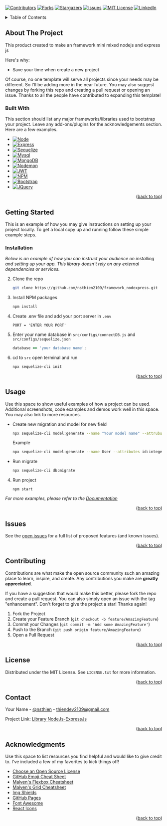 <a name="readme-top"></a>

[![Contributors][contributors-shield]][contributors-url]
[![Forks][forks-shield]][forks-url]
[![Stargazers][stars-shield]][stars-url]
[![Issues][issues-shield]][issues-url]
[![MIT License][license-shield]][license-url]
[![LinkedIn][linkedin-shield]][linkedin-url]

<!-- TABLE OF CONTENTS -->
<details>
  <summary>Table of Contents</summary>
  <ol>
    <li>
      <a href="#about-the-project">About The Project</a>
      <ul>
        <li><a href="#built-with">Built With</a></li>
      </ul>
    </li>
    <li>
      <a href="#getting-started">Getting Started</a>
      <ul>
        <li><a href="#prerequisites">Prerequisites</a></li>
        <li><a href="#installation">Installation</a></li>
      </ul>
    </li>
    <li><a href="#usage">Usage</a></li>
    <li><a href="#roadmap">Roadmap</a></li>
    <li><a href="#contributing">Contributing</a></li>
    <li><a href="#license">License</a></li>
    <li><a href="#contact">Contact</a></li>
    <li><a href="#acknowledgments">Acknowledgments</a></li>
  </ol>
</details>



<!-- ABOUT THE PROJECT -->
## About The Project
This product created to make an framework mini mixed nodejs and express js

Here's why:
* Save your time when create a new project

Of course, no one template will serve all projects since your needs may be different. So I'll be adding more in the near future. You may also suggest changes by forking this repo and creating a pull request or opening an issue. Thanks to all the people have contributed to expanding this template!



### Built With

This section should list any major frameworks/libraries used to bootstrap your project. Leave any add-ons/plugins for the acknowledgements section. Here are a few examples.

* [![Node][Node.js]][Node-url]
* [![Express][Express.js]][Express-url]
* [![Sequelize][Sequelize.js]][Sequelize-url]
* [![Mysql][Mysql]][Mysql-url]
* [![MongoDB][MongoDB]][MongoDB-url]
* [![Nodemon][Nodemon]][Nodemon-url]
* [![JWT][JWT]][JWT-url]
* [![NPM][NPM]][NPM-url]
* [![Bootstrap][Bootstrap.com]][Bootstrap-url]
* [![JQuery][JQuery.com]][JQuery-url]

<p align="right">(<a href="#readme-top">back to top</a>)</p>



<!-- GETTING STARTED -->
## Getting Started

This is an example of how you may give instructions on setting up your project locally.
To get a local copy up and running follow these simple example steps.

### Installation

_Below is an example of how you can instruct your audience on installing and setting up your app. This library doesn't rely on any external dependencies or services._

2. Clone the repo
   ```sh
   git clone https://github.com/nsthien2109/framework_nodexpress.git
   ```
3. Install NPM packages
   ```sh
   npm install
   ```
4. Create .env file and add your port server in `.env` 
   ```env
   PORT = 'ENTER YOUR PORT'
   ```
5. Enter your name database in `src/configs/connectDB.js` and `src/configs/sequelize.json`
   ```js
   database => 'your database name';
   ```
6. cd to `src` open terminal and run
   ```sh
   npx sequelize-cli init
   ```

<p align="right">(<a href="#readme-top">back to top</a>)</p>



<!-- USAGE EXAMPLES -->
## Usage

Use this space to show useful examples of how a project can be used. Additional screenshots, code examples and demos work well in this space. You may also link to more resources.

- Create new migration and model for new field
   ```sh
   npx sequelize-cli model:generate --name "Your model name" --attrubutes "name_column_1" : "type_of_column_1", "name_column_2" : "type_of_column_2"
   ```
   Example 
   ```sh
   npx sequelize-cli model:generate --name User --attributes id:integer,email:string,firstName:string,lastName:string
   ```
- Run migrate
   ```sh
   npx sequelize-cli db:migrate
   ```
4. Run project
   ```env
   npm start
   ```

_For more examples, please refer to the [Documentation](https://example.com)_

<p align="right">(<a href="#readme-top">back to top</a>)</p>



<!-- ROADMAP -->
## Issues

See the [open issues](https://github.com/framework_nodexpress/Best-README-Template/issues) for a full list of proposed features (and known issues).

<p align="right">(<a href="#readme-top">back to top</a>)</p>



<!-- CONTRIBUTING -->
## Contributing

Contributions are what make the open source community such an amazing place to learn, inspire, and create. Any contributions you make are **greatly appreciated**.

If you have a suggestion that would make this better, please fork the repo and create a pull request. You can also simply open an issue with the tag "enhancement".
Don't forget to give the project a star! Thanks again!

1. Fork the Project
2. Create your Feature Branch (`git checkout -b feature/AmazingFeature`)
3. Commit your Changes (`git commit -m 'Add some AmazingFeature'`)
4. Push to the Branch (`git push origin feature/AmazingFeature`)
5. Open a Pull Request

<p align="right">(<a href="#readme-top">back to top</a>)</p>



<!-- LICENSE -->
## License

Distributed under the MIT License. See `LICENSE.txt` for more information.

<p align="right">(<a href="#readme-top">back to top</a>)</p>



<!-- CONTACT -->
## Contact

Your Name - [@nsthien](https://www.facebook.com/profile.php?id=100021823777167) - thiendev2109@gmail.com

Project Link: [Library NodeJs-ExpressJs](https://github.com/nsthien2109/framework_nodexpress/)

<p align="right">(<a href="#readme-top">back to top</a>)</p>



<!-- ACKNOWLEDGMENTS -->
## Acknowledgments

Use this space to list resources you find helpful and would like to give credit to. I've included a few of my favorites to kick things off!

* [Choose an Open Source License](https://choosealicense.com)
* [GitHub Emoji Cheat Sheet](https://www.webpagefx.com/tools/emoji-cheat-sheet)
* [Malven's Flexbox Cheatsheet](https://flexbox.malven.co/)
* [Malven's Grid Cheatsheet](https://grid.malven.co/)
* [Img Shields](https://shields.io)
* [GitHub Pages](https://pages.github.com)
* [Font Awesome](https://fontawesome.com)
* [React Icons](https://react-icons.github.io/react-icons/search)

<p align="right">(<a href="#readme-top">back to top</a>)</p>



<!-- MARKDOWN LINKS & IMAGES -->
[contributors-shield]: https://img.shields.io/github/contributors/framework_nodexpress/Best-README-Template.svg?style=for-the-badge
[contributors-url]: https://github.com/nsthien2109/framework_nodexpress/graphs/contributors

[forks-shield]: https://img.shields.io/github/forks/framework_nodexpress/Best-README-Template.svg?style=for-the-badge
[forks-url]: https://github.com/nsthien2109/framework_nodexpress/network/members
[stars-shield]: https://img.shields.io/github/stars/framework_nodexpress/Best-README-Template.svg?style=for-the-badge
[stars-url]: https://github.com/nsthien2109/Best-README-Template/stargazers
[issues-shield]: https://img.shields.io/github/issues/nsthien2109/Best-README-Template.svg?style=for-the-badge
[issues-url]: https://github.com/nsthien2109/Best-README-Template/issues
[license-shield]: https://img.shields.io/github/license/nsthien2109/Best-README-Template.svg?style=for-the-badge
[license-url]: https://github.com/nsthien2109/framework_nodexpress/blob/master/LICENSE.txt
[linkedin-shield]: https://img.shields.io/badge/-LinkedIn-black.svg?style=for-the-badge&logo=linkedin&colorB=555
[linkedin-url]: https://linkedin.com/in/nsthien2109
[product-screenshot]: images/screenshot.png
[Node.js]: https://img.shields.io/badge/node.js-6DA55F?style=for-the-badge&logo=node.js&logoColor=white
[Node-url]: https://nextjs.org/
[React.js]: https://img.shields.io/badge/React-20232A?style=for-the-badge&logo=react&logoColor=61DAFB
[React-url]: https://reactjs.org/
[Express.js]: https://img.shields.io/badge/express.js-%23404d59.svg?style=for-the-badge&logo=express&logoColor=%2361DAFB
[Express-url]: https://vuejs.org/
[Sequelize.js]: https://img.shields.io/badge/Sequelize-52B0E7?style=for-the-badge&logo=Sequelize&logoColor=white
[Sequelize-url]: https://angular.io/
[Mysql]: https://img.shields.io/badge/mysql-%2300f.svg?style=for-the-badge&logo=mysql&logoColor=white
[Mysql-url]: https://angular.io/
[MongoDB]: https://img.shields.io/badge/MongoDB-%234ea94b.svg?style=for-the-badge&logo=mongodb&logoColor=white
[MongoDB-url]: https://angular.io/
[Nodemon]: https://img.shields.io/badge/NODEMON-%23323330.svg?style=for-the-badge&logo=nodemon&logoColor=%BBDEAD
[Nodemon-url]: https://angular.io/
[JWT]: https://img.shields.io/badge/JWT-black?style=for-the-badge&logo=JSON%20web%20tokens
[JWT-url]: https://angular.io/
[NPM]: https://img.shields.io/badge/NPM-%23CB3837.svg?style=for-the-badge&logo=npm&logoColor=white
[NPM-url]: https://angular.io/
[Bootstrap.com]: https://img.shields.io/badge/Bootstrap-563D7C?style=for-the-badge&logo=bootstrap&logoColor=white
[Bootstrap-url]: https://getbootstrap.com
[JQuery.com]: https://img.shields.io/badge/jQuery-0769AD?style=for-the-badge&logo=jquery&logoColor=white
[JQuery-url]: https://jquery.com 
